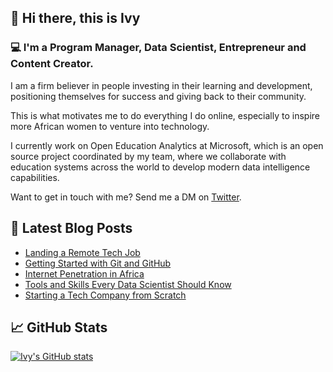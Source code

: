 ## 👋 Hi there, this is Ivy 

### 💻 I'm a Program Manager, Data Scientist, Entrepreneur and Content Creator.

I am a firm believer in people investing in their learning and development, positioning themselves for success and giving back to their community. 

This is what motivates me to do everything I do online, especially to inspire more African women to venture into technology.

I currently work on Open Education Analytics at Microsoft, which is an open source project coordinated by my team, where we collaborate with education systems across the world to develop modern data intelligence capabilities.

Want to get in touch with me? Send me a DM on [Twitter](https://twitter.com/ivybarley).

## 📝 Latest Blog Posts
- [Landing a Remote Tech Job](https://medium.com/@ivybarley/tips-to-help-you-land-a-remote-tech-job-cd45f91a6060)
- [Getting Started with Git and GitHub](https://medium.com/@ivybarley/git-and-github-for-data-scientists-getting-started-b023b10a9c3e)
- [Internet Penetration in Africa](https://medium.com/@ivybarley/internet-penetration-in-africa-7d76ec2f44f0)
- [Tools and Skills Every Data Scientist Should Know](https://medium.com/@ivybarley/top-tools-and-skills-every-data-scientist-should-know-4fb8e76d64c7)
- [Starting a Tech Company from Scratch](https://medium.com/@ivybarley/what-to-know-to-get-started-as-a-tech-entrepreneur-efec83c0a73f)

## 📈 GitHub Stats 

[![Ivy's GitHub stats](https://github-readme-stats.vercel.app/api?username=ivybarley)](https://github.com/ivybarley)

